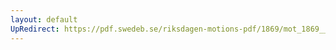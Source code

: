```yaml
---
layout: default
UpRedirect: https://pdf.swedeb.se/riksdagen-motions-pdf/1869/mot_1869__fk__00054/mot_1869__fk__00054_001.pdf
---
```

